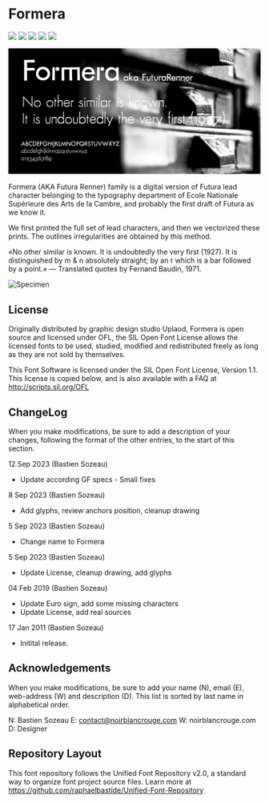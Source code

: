 # Formera

[![][Fontbakery]](http://noirblancrouge.github.io/Formera/fontbakery/fontbakery-report.html)
[![][Universal]](http://noirblancrouge.github.io/Formera/fontbakery/fontbakery-report.html)
[![][GF Profile]](http://noirblancrouge.github.io/Formera/fontbakery/fontbakery-report.html)
[![][Outline Correctness]](http://noirblancrouge.github.io/Formera/fontbakery/fontbakery-report.html)
[![][Shaping]](http://noirblancrouge.github.io/Formera/fontbakery/fontbakery-report.html)

[Fontbakery]: https://img.shields.io/endpoint?url=https://noirblancrouge.github.io/Formera/fontbakery/overall.json
[GF Profile]: https://img.shields.io/endpoint?url=https://noirblancrouge.github.io/Formera/fontbakery/GoogleFonts.json
[Outline Correctness]: https://img.shields.io/endpoint?url=https://noirblancrouge.github.io/Formera/fontbakery/OutlineCorrectnessChecks.json
[Shaping]: https://img.shields.io/endpoint?url=https://noirblancrouge.github.io/Formera/fontbakery/ShapingChecks.json
[Universal]: https://img.shields.io/endpoint?url=https://noirblancrouge.github.io/Formera/fontbakery/Universal.json


![Cover](https://raw.githubusercontent.com/noirblancrouge/Formera/master/documentation/images/formera.jpg)

Formera (AKA Futura Renner) family is a digital version of Futura lead character belonging to the typography department of Ecole Nationale Supérieure des Arts de la Cambre, and probably the first draft of Futura as we know it.

We first printed the full set of lead characters, and then we vectorized these prints. The outlines irregularities are obtained by this method.

«No other similar is known. It is undoubtedly the very first (1927). It is distinguished by m &amp; n absolutely straight; by an r which is a bar followed by a point.» — Translated quotes by Fernand Baudin, 1971.

![Specimen](https://raw.githubusercontent.com/noirblancrouge/Formera/master/documentation/images/formera-charset.jpg)


## License

Originally distributed by graphic design studio Uplaod, Formera is open source and licensed under OFL, the SIL Open Font License allows the licensed fonts to be used, studied, modified and redistributed freely as long as they are not sold by themselves.

This Font Software is licensed under the SIL Open Font License, Version 1.1. 
This license is copied below, and is also available with a FAQ at http://scripts.sil.org/OFL

## ChangeLog

When you make modifications, be sure to add a description of your changes,
following the format of the other entries, to the start of this section.

12 Sep 2023 (Bastien Sozeau)
- Update according GF specs - Small fixes

8 Sep 2023 (Bastien Sozeau)
- Add glyphs, review anchors position, cleanup drawing

5 Sep 2023 (Bastien Sozeau)
- Change name to Formera

5 Sep 2023 (Bastien Sozeau)
- Update License, cleanup drawing, add glyphs

04 Feb 2019 (Bastien Sozeau)
- Update Euro sign, add some missing characters
- Update License, add real sources

17 Jan 2011 (Bastien Sozeau)
- Initital release.


Acknowledgements
-------------------------

When you make modifications, be sure to add your name (N), email (E),
web-address (W) and description (D). This list is sorted by last name in
alphabetical order.

  N: Bastien Sozeau
  E: contact@noirblancrouge.com
  W: noirblancrouge.com
  D: Designer


## Repository Layout

This font repository follows the Unified Font Repository v2.0, 
a standard way to organize font project source files. Learn more at 
https://github.com/raphaelbastide/Unified-Font-Repository

